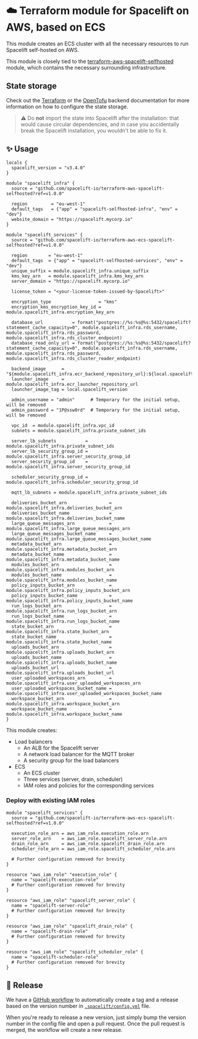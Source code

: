 # ☁️ Terraform module for Spacelift on AWS, based on ECS

This module creates an ECS cluster with all the necessary resources to run Spacelift self-hosted on AWS.

This module is closely tied to the [terraform-aws-spacelift-selfhosted](https://github.com/spacelift-io/terraform-aws-spacelift-selfhosted) module, which contains the necessary surrounding infrastructure.

## State storage

Check out the [Terraform](https://developer.hashicorp.com/terraform/language/backend) or the [OpenTofu](https://opentofu.org/docs/language/settings/backends/configuration/) backend documentation for more information on how to configure the state storage.

> ⚠️ Do **not** import the state into Spacelift after the installation: that would cause circular dependencies, and in case you accidentally break the Spacelift installation, you wouldn't be able to fix it.

## ✨ Usage

```hcl
locals {
  spacelift_version = "v3.4.0"
}

module "spacelift_infra" {
  source = "github.com/spacelift-io/terraform-aws-spacelift-selfhosted?ref=v1.0.0"

  region         = "eu-west-1"
  default_tags   = {"app" = "spacelift-selfhosted-infra", "env" = "dev"}
  website_domain = "https://spacelift.mycorp.io"
}

module "spacelift_services" {
  source = "github.com/spacelift-io/terraform-aws-ecs-spacelift-selfhosted?ref=v1.0.0"

  region        = "eu-west-1"
  default_tags  = {"app" = "spacelift-selfhosted-services", "env" = "dev"}
  unique_suffix = module.spacelift_infra.unique_suffix
  kms_key_arn   = module.spacelift_infra.kms_key_arn
  server_domain = "https://spacelift.mycorp.io"

  license_token = "<your-license-token-issued-by-Spacelift>"

  encryption_type                  = "kms"
  encryption_kms_encryption_key_id = module.spacelift_infra.encryption_key_arn

  database_url           = format("postgres://%s:%s@%s:5432/spacelift?statement_cache_capacity=0", module.spacelift_infra.rds_username, module.spacelift_infra.rds_password, module.spacelift_infra.rds_cluster_endpoint)
  database_read_only_url = format("postgres://%s:%s@%s:5432/spacelift?statement_cache_capacity=0", module.spacelift_infra.rds_username, module.spacelift_infra.rds_password, module.spacelift_infra.rds_cluster_reader_endpoint)

  backend_image      = "${module.spacelift_infra.ecr_backend_repository_url}:${local.spacelift_version}"
  launcher_image     = module.spacelift_infra.ecr_launcher_repository_url
  launcher_image_tag = local.spacelift_version

  admin_username = "admin"      # Temporary for the initial setup, will be removed
  admin_password = "1P@ssw0rd"  # Temporary for the initial setup, will be removed

  vpc_id  = module.spacelift_infra.vpc_id
  subnets = module.spacelift_infra.private_subnet_ids

  server_lb_subnets           = module.spacelift_infra.private_subnet_ids
  server_lb_security_group_id = module.spacelift_infra.server_security_group_id
  server_security_group_id    = module.spacelift_infra.server_security_group_id

  scheduler_security_group_id = module.spacelift_infra.scheduler_security_group_id

  mqtt_lb_subnets = module.spacelift_infra.private_subnet_ids

  deliveries_bucket_arn                = module.spacelift_infra.deliveries_bucket_arn
  deliveries_bucket_name               = module.spacelift_infra.deliveries_bucket_name
  large_queue_messages_arn             = module.spacelift_infra.large_queue_messages_arn
  large_queue_messages_bucket_name     = module.spacelift_infra.large_queue_messages_bucket_name
  metadata_bucket_arn                  = module.spacelift_infra.metadata_bucket_arn
  metadata_bucket_name                 = module.spacelift_infra.metadata_bucket_name
  modules_bucket_arn                   = module.spacelift_infra.modules_bucket_arn
  modules_bucket_name                  = module.spacelift_infra.modules_bucket_name
  policy_inputs_bucket_arn             = module.spacelift_infra.policy_inputs_bucket_arn
  policy_inputs_bucket_name            = module.spacelift_infra.policy_inputs_bucket_name
  run_logs_bucket_arn                  = module.spacelift_infra.run_logs_bucket_arn
  run_logs_bucket_name                 = module.spacelift_infra.run_logs_bucket_name
  state_bucket_arn                     = module.spacelift_infra.state_bucket_arn
  state_bucket_name                    = module.spacelift_infra.state_bucket_name
  uploads_bucket_arn                   = module.spacelift_infra.uploads_bucket_arn
  uploads_bucket_name                  = module.spacelift_infra.uploads_bucket_name
  uploads_bucket_url                   = module.spacelift_infra.uploads_bucket_url
  user_uploaded_workspaces_arn         = module.spacelift_infra.user_uploaded_workspaces_arn
  user_uploaded_workspaces_bucket_name = module.spacelift_infra.user_uploaded_workspaces_bucket_name
  workspace_bucket_arn                 = module.spacelift_infra.workspace_bucket_arn
  workspace_bucket_name                = module.spacelift_infra.workspace_bucket_name
}
```

This module creates:

- Load balancers
  - An ALB for the Spacelift server
  - A network load balancer for the MQTT broker
  - A security group for the load balancers
- ECS
  - An ECS cluster
  - Three services (server, drain, scheduler)
  - IAM roles and policies for the corresponding services

### Deploy with existing IAM roles

```hcl
module "spacelift_services" {
  source = "github.com/spacelift-io/terraform-aws-ecs-spacelift-selfhosted?ref=v1.0.0"

  execution_role_arn = aws_iam_role.execution_role.arn
  server_role_arn    = aws_iam_role.spacelift_server_role.arn
  drain_role_arn     = aws_iam_role.spacelift_drain_role.arn
  scheduler_role_arn = aws_iam_role.spacelift_scheduler_role.arn

  # Further configuration removed for brevity
}

resource "aws_iam_role" "execution_role" {
  name = "spacelift-execution-role"
  # Further configuration removed for brevity
}

resource "aws_iam_role" "spacelift_server_role" {
  name = "spacelift-server-role"
  # Further configuration removed for brevity
}

resource "aws_iam_role" "spacelift_drain_role" {
  name = "spacelift-drain-role"
  # Further configuration removed for brevity
}

resource "aws_iam_role" "spacelift_scheduler_role" {
  name = "spacelift-scheduler-role"
  # Further configuration removed for brevity
}
```

## 🚀 Release

We have a [GitHub workflow](./.github/workflows/release.yaml) to automatically create a tag and a release based on the version number in [`.spacelift/config.yml`](./.spacelift/config.yml) file.

When you're ready to release a new version, just simply bump the version number in the config file and open a pull request. Once the pull request is merged, the workflow will create a new release.